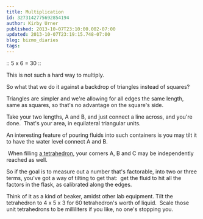 ```yaml
---
title: Multiplication
id: 3273142775692854194
author: Kirby Urner
published: 2013-10-07T23:10:00.002-07:00
updated: 2013-10-07T23:19:15.748-07:00
blog: bizmo_diaries
tags: 
---
```


[](http://www.flickr.com/photos/kirbyurner/9862519425/)

:: 5 x 6 = 30 ::

This is not such a hard way to multiply.

So what that we do it against a backdrop of triangles instead of squares?

Triangles are simpler and we're allowing for all edges the same length, same as squares, so that's no advantage on the square's side.  

Take your two lengths, A and B, and just connect a line across, and you're done.  That's your area, in equilateral triangular units.

An interesting feature of pouring fluids into such containers is you may tilt it to have the water level connect A and B.

 When filling [a tetrahedron](http://www.flickr.com/photos/kirbyurner/sets/72157624750749042/with/4680326437/), your corners A, B and C may be independently reached as well.

So if the goal is to measure out a number that's factorable, into two or three terms, you've got a way of tilting to get that:  get the fluid to hit all the factors in the flask, as calibrated along the edges.

Think of it as a kind of beaker, amidst other lab equipment.  Tilt the tetrahedron to 4 x 5 x 3 for 60 tetrahedron's worth of liquid.  Scale those unit tetrahedrons to be milliliters if you like, no one's stopping you.

[](http://www.flickr.com/photos/kirbyurner/10102270755/)